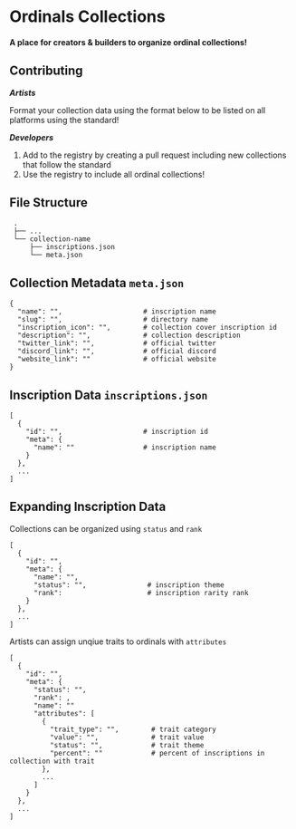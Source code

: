 # Ordinals Collections
#### A place for creators &amp; builders to organize ordinal collections!

## Contributing
***Artists***

Format your collection data using the format below to be listed on all platforms using the standard!

***Developers***

1. Add to the registry by creating a pull request including new collections that follow the standard
2. Use the registry to include all ordinal collections!


## File Structure
```
 .
 ├── ...
 └── collection-name            
     ├── inscriptions.json      
     └── meta.json              
```

## Collection Metadata `meta.json`
```
{
  "name": "",                    # inscription name
  "slug": "",                    # directory name
  "inscription_icon": "",        # collection cover inscription id
  "description": "",             # collection description
  "twitter_link": "",            # official twitter
  "discord_link": "",            # official discord
  "website_link": ""             # official website
}
```

## Inscription Data `inscriptions.json`
```
[
  {
    "id": "",                    # inscription id
    "meta": { 
      "name": ""                 # inscription name
    }
  },
  ...
]
```

## Expanding Inscription Data
Collections can be organized using `status` and `rank`
```
[
  {
    "id": "",
    "meta": {
      "name": "",
      "status": "",               # inscription theme
      "rank":                     # inscription rarity rank
    }
  },
  ...
]
```
Artists can assign unqiue traits to ordinals with `attributes`
```
[
  {
    "id": "",
    "meta": {
      "status": "",
      "rank": ,
      "name": ""
      "attributes": [
        {
          "trait_type": "",        # trait category
          "value": "",             # trait value
          "status": "",            # trait theme
          "percent": ""            # percent of inscriptions in collection with trait
        },
        ...
      ]
    }
  },
  ...
]
```



